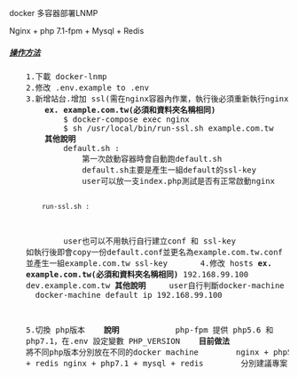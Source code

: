 docker 多容器部署LNMP

Nginx + php 7.1-fpm + Mysql + Redis

<h5><span style="text-decoration: underline;">操作方法</span></h5>
<pre style="padding-left: 30px;">
1.下載 docker-lnmp
2.修改 .env.example to .env
3.新增站台.增加 ssl(需在nginx容器內作業，執行後必須重新執行nginx容器)
    <b>ex. example.com.tw(必須和資料夾名稱相同)</b>
        $ docker-compose exec nginx
        $ sh /usr/local/bin/run-ssl.sh example.com.tw
    <b>其他說明</b>
        default.sh : 
            第一次啟動容器時會自動跑default.sh 
            default.sh主要是產生一組default的ssl-key
            user可以放一支index.php測試是否有正常啟動nginx
        
        run-ssl.sh : 
            user也可以不用執行自行建立conf 和 ssl-key
            如執行後即會copy一份default.conf並更名為example.com.tw.conf
            並產生一組example.com.tw ssl-key
       
4.修改 hosts 
    <b>ex. example.com.tw(必須和資料夾名稱相同)</b>
        192.168.99.100 dev.example.com.tw
    <b>其他說明</b>
        user自行判斷docker-machine ip
        docker-machine default ip 192.168.99.100
       
5.切換 php版本
    <b>說明</b>      
        php-fpm 提供 php5.6 和 php7.1，在.env 設定變數 PHP_VERSION
    <b>目前做法</b>
        將不同php版本分別放在不同的docker machine
        nginx + php5.6 + mysql + redis
        nginx + php7.1 + mysql + redis
        分別建議專案
</pre>


